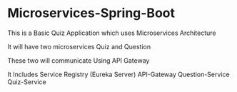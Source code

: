 # Microservices-Spring-Boot

This is a Basic Quiz Application which uses Microservices Architecture

It will have two microservices Quiz and Question

These two will communicate Using API Gateway

It Includes
Service Registry (Eureka Server)
API-Gateway
Question-Service
Quiz-Service
